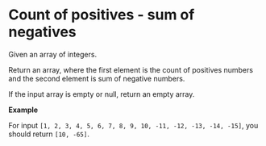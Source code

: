 # Count of positives - sum of negatives

Given an array of integers.

Return an array, where the first element is the count of positives numbers and the second element is sum of negative numbers.

If the input array is empty or null, return an empty array.

**Example**

For input ```[1, 2, 3, 4, 5, 6, 7, 8, 9, 10, -11, -12, -13, -14, -15]```, you should return ```[10, -65]```.
